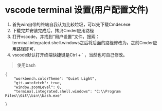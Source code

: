 # vscode terminal 设置(用户配置文件)


1. 首先win自带的终端自我认为比较垃圾，可以先下载Cmder.exe
2. 下载完并安装完成后，拷贝Cmder应用路径
3. 打开vscode，并找到‘’用户设置‘’文件，搜索：terminal.integrated.shell.windows之后将后面的路径修改为，之前Cmder应用路径即可，
4. vscode默认打开终端快捷键是Ctrl + ` ，当然也可自己修改。


> 使用bash
```
{
    "workbench.colorTheme": "Quiet Light",
    "git.autofetch": true,
    "window.zoomLevel": 0,
    "terminal.integrated.shell.windows": "C:\\Program Files\\Git\\bin\\bash.exe"
    
}
```
